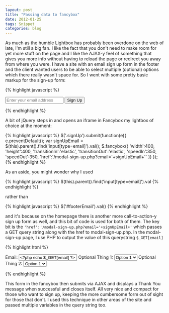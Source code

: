 ```yaml
---
layout: post
title: "Passing data to fancybox"
date: 2012-01-25
tags: Snippet
categories: blog
---
```


As much as the humble Lightbox has probably been overdone on the web of late, I'm still a big fan. I like the fact that you don't need to make room for yet more stuff on the page and I like the AJAX-y feel of something that gives you more info without having to reload the page or redirect you away from where you were. I have a site with an email sign up form in the footer and the client wanted users to be able to select multiple (optional) options which there really wasn't space for. So I went with some pretty basic markup for the sign-up form: 

{% highlight javascript %}
<form method="get" action="">
  <input type="email" placeholder="Enter your email address" id="footerEmail" name="footerEmail">
  <input type="submit" value="Sign Up">
</form>
{% endhighlight %}

A bit of jQuery steps in and opens an iframe in Fancybox my lightbox of choice at the moment: 

{% highlight javascript %}
$('.signUp').submit(function(e){
	e.preventDefault();
	var signUpEmail = $(this).parent().find('input[type=email]').val();
	$.fancybox({ 
		'width':400, 
		'height':400, 
		'transitionIn':'elastic', 
		'transitionOut':'elastic', 
		'speedIn':350, 
		'speedOut':350, 
		'href':'/modal-sign-up.php?email='+signUpEmail+'' 
	})
});
{% endhighlight %}

As an aside, you might wonder why I used 

{% highlight javascript %}
$(this).parent().find('input[type=email]').val
{% endhighlight %}

rather than 

{% highlight javascript %}
$('#footerEmail').val()
{% endhighlight %}

and it's because on the homepage there is another more call-to-action-y sign up form as well, and this bit of code is used for both of them. The key bit is the `'href':'/modal-sign-up.php?email='+signUpEmail+'` which passes a GET query string along with the href to modal-sign-up.php. In the modal-sign-up page, I use PHP to output the value of this querystring `$_GET[email]`

{% highlight html %}
<form id="signUpModal">
  <label for="modalEmail">Email:</label>
    <input id="modalEmail" name="email" type="email" value="<?php echo $_GET[email] ?>" required="required">
  <label for="optional1">Optional Thing 1:</label>
    <select id="optional1">
      <option value="option1">Option 1</option>
      <option value="option2">Option 2</option>
    </select>
  <label for="optional2">Optional Thing 2:</label>
    <select id="optional2">
      <option value="option1">Option 1</option>
      <option value="option2">Option 2</option>
    </select>
</form>
{% endhighlight %}

This form in the fancybox then submits via AJAX and displays a Thank You message when successful and closes itself. All very nice and compact for those who want to sign up, keeping the more cumbersome form out of sight for those that don't. I used this technique in other areas of the site and passed multiple variables in the query string too.

